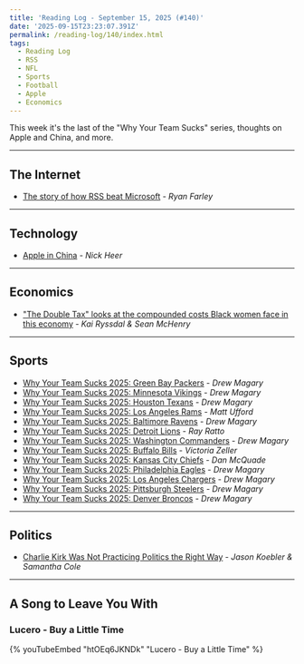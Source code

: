 ```yaml
---
title: 'Reading Log - September 15, 2025 (#140)'
date: '2025-09-15T23:23:07.391Z'
permalink: /reading-log/140/index.html
tags:
  - Reading Log
  - RSS
  - NFL
  - Sports
  - Football
  - Apple
  - Economics
---
```


This week it's the last of the "Why Your Team Sucks" series, thoughts on Apple and China, and more.
<!-- excerpt -->

---

## The Internet

- [The story of how RSS beat Microsoft](https://buttondown.com/blog/rss-vs-ice) - *Ryan Farley*

---

## Technology

- [Apple in China](https://pxlnv.com/blog/mcgee-apple-in-china/) - *Nick Heer*

---

## Economics

- ["The Double Tax" looks at the compounded costs Black women face in this economy](https://www.marketplace.org/story/2025/09/10/the-double-tax-explores-black-womens-economic-load) - *Kai Ryssdal & Sean McHenry*

---

## Sports

- [Why Your Team Sucks 2025: Green Bay Packers](https://defector.com/why-your-team-sucks-2025-green-bay-packers) - *Drew Magary*
- [Why Your Team Sucks 2025: Minnesota Vikings](https://defector.com/why-your-team-sucks-2025-minnesota-vikings) - *Drew Magary*
- [Why Your Team Sucks 2025: Houston Texans](https://defector.com/why-your-team-sucks-2025-houston-texans) - *Drew Magary*
- [Why Your Team Sucks 2025: Los Angeles Rams](https://defector.com/why-your-team-sucks-2025-los-angeles-rams) - *Matt Ufford*
- [Why Your Team Sucks 2025: Baltimore Ravens](https://defector.com/why-your-team-sucks-2025-baltimore-ravens) - *Drew Magary*
- [Why Your Team Sucks 2025: Detroit Lions](https://defector.com/why-your-team-sucks-2025-detroit-lions) - *Ray Ratto*
- [Why Your Team Sucks 2025: Washington Commanders](https://defector.com/why-your-team-sucks-2025-washington-commanders) - *Drew Magary*
- [Why Your Team Sucks 2025: Buffalo Bills](https://defector.com/why-your-team-sucks-2025-buffalo-bills) - *Victoria Zeller*
- [Why Your Team Sucks 2025: Kansas City Chiefs](https://defector.com/why-your-team-sucks-2025-kansas-city-chiefs) - *Dan McQuade*
- [Why Your Team Sucks 2025: Philadelphia Eagles](https://defector.com/why-your-team-sucks-2025-philadelphia-eagles) - *Drew Magary*
- [Why Your Team Sucks 2025: Los Angeles Chargers](https://defector.com/why-your-team-sucks-2025-los-angeles-chargers) - *Drew Magary*
- [Why Your Team Sucks 2025: Pittsburgh Steelers](https://defector.com/why-your-team-sucks-2025-pittsburgh-steelers) - *Drew Magary*
- [Why Your Team Sucks 2025: Denver Broncos](https://defector.com/why-your-team-sucks-2025-denver-broncos) - *Drew Magary*

---

## Politics

- [Charlie Kirk Was Not Practicing Politics the Right Way](https://www.404media.co/charlie-kirk-was-not-practicing-politics-the-right-way/) - *Jason Koebler & Samantha Cole*

---

## A Song to Leave You With

### Lucero - Buy a Little Time

{% youTubeEmbed "htOEq6JKNDk" "Lucero - Buy a Little Time" %}

